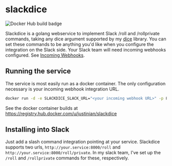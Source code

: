 # slackdice

![Docker Hub build badge](https://dockeri.co/image/justinian/slackdice)

Slackdice is a golang webservice to implement Slack /roll and /rollprivate commands,
taking any dice argument supported by my [dice](https://github.com/justinian/dice)
library. You can set these commands to be anything you'd like when you configure the
integration on the Slack side. Your Slack team will need incoming webhooks configured.
See [Incoming Webhooks](https://my.slack.com/services/new/incoming-webhook).

## Running the service

The service is most easily run as a docker container. The only configuration necessary
is your incoming webhook integration URL.

```bash
docker run -d -e SLACKDICE_SLACK_URL="<your incoming webhook URL>" -p 8000:8000 --name=slackdice justinian/slackdice
```

See the docker container builds at https://registry.hub.docker.com/u/justinian/slackdice

## Installing into Slack

Just add a slash command integration pointing at your service. Slackdice supports two
urls, `http://your.service:8000/roll` and `http://your.service:8000/roll/private`. In
my slack team, I've set up the `/roll` and `/rollprivate` commands for these, respectively.
